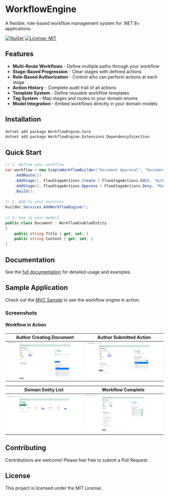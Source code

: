 # WorkflowEngine

A flexible, role-based workflow management system for .NET 8+ applications.

[![NuGet](https://img.shields.io/nuget/v/WorkflowEngine.Core.svg)](https://www.nuget.org/packages/WorkflowEngine.Core/)
[![License: MIT](https://img.shields.io/badge/License-MIT-yellow.svg)](https://opensource.org/licenses/MIT)

## Features

- **Multi-Route Workflows** - Define multiple paths through your workflow
- **Stage-Based Progression** - Clear stages with defined actions
- **Role-Based Authorization** - Control who can perform actions at each stage
- **Action History** - Complete audit trail of all actions
- **Template System** - Define reusable workflow templates
- **Tag System** - Map stages and routes to your domain enums
- **Model Integration** - Embed workflows directly in your domain models

## Installation

```bash
dotnet add package WorkflowEngine.Core
dotnet add package WorkflowEngine.Extensions.DependencyInjection
```

## Quick Start

```csharp
// 1. Define your workflow
var workflow = new SimpleWorkflowBuilder("Document Approval", "Document")
    .AddRoute(1)
    .AddStage(1, FlowStageActions.Create | FlowStageActions.Edit, "Author")
    .AddStage(2, FlowStageActions.Approve | FlowStageActions.Deny, "Manager")
    .Build();

// 2. Add to your services
builder.Services.AddWorkflowEngine();

// 3. Use in your models
public class Document : WorkflowEnabledEntity
{
    public string Title { get; set; }
    public string Content { get; set; }
}
```

## Documentation

See the [full documentation](src/README.md) for detailed usage and examples.

## Sample Application

Check out the [MVC Sample](WorkflowEngine.Samples.Mvc/) to see the workflow engine in action.
### Screenshots
#### Workflow in Action

| Author Creating Document | Author Submitted Action |
|:------------------------:|:-----------------------:|
| ![Author Actions](img/Author-actions.png) | ![Author Actions 2](img/author-no-actions.png) |

| Domain Entity List | Workflow Complete |
|:----------------:|:-----------------:|
| ![Author Actions 3](img/user-list.png) | ![Author Actions 4](img/Finished.png) |


## Contributing

Contributions are welcome! Please feel free to submit a Pull Request.

## License

This project is licensed under the MIT License.
